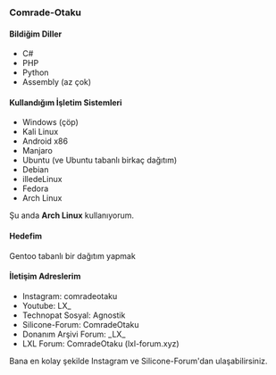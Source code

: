 ### Comrade-Otaku
#### Bildiğim Diller
* C#
* PHP
* Python
* Assembly (az çok)
#### Kullandığım İşletim Sistemleri
* Windows (çöp)
* Kali Linux
* Android x86
* Manjaro
* Ubuntu (ve Ubuntu tabanlı birkaç dağıtım)
* Debian
* illedeLinux
* Fedora
* Arch Linux

Şu anda **Arch Linux** kullanıyorum.
#### Hedefim
Gentoo tabanlı bir dağıtım yapmak
#### İletişim Adreslerim
* Instagram: comradeotaku
* Youtube: LX_
* Technopat Sosyal: Agnostik
* Silicone-Forum: ComradeOtaku
* Donanım Arşivi Forum: \_LX\_
* LXL Forum: ComradeOtaku (lxl-forum.xyz)

Bana en kolay şekilde Instagram ve Silicone-Forum'dan ulaşabilirsiniz.
